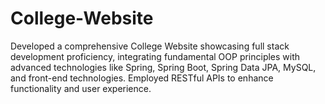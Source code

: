 # College-Website
Developed a comprehensive College Website showcasing full stack development proficiency, integrating fundamental OOP principles with advanced technologies like Spring, Spring Boot, Spring Data JPA, MySQL, and front-end technologies. Employed RESTful APIs to enhance functionality and user experience.
